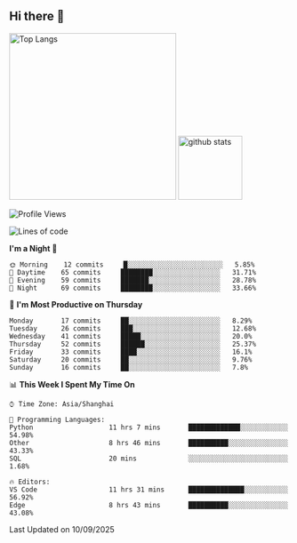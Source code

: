 ## Hi there 👋
<p align="left"> 
  <img alt="Top Langs" height="300px" src="https://github-readme-stats.vercel.app/api/top-langs/?username=Sierraki&layout=compact&show_icons=true&theme=onedark" />
  <a href="https://github.com/Sierraki/LC_Solve">
   <img alt="github stats"height="115px"  src="https://github-readme-stats.vercel.app/api/pin/?username=Sierraki&repo=LC_Solve&theme=onedark&show_icons=true" />
  </a>


<!--START_SECTION:waka-->
![Profile Views](http://img.shields.io/badge/Profile%20Views-0-blue)

![Lines of code](https://img.shields.io/badge/From%20Hello%20World%20I%27ve%20Written-65163%20lines%20of%20code-blue)

**I'm a Night 🦉** 

```text
🌞 Morning    12 commits     █░░░░░░░░░░░░░░░░░░░░░░░░   5.85% 
🌆 Daytime    65 commits     ████████░░░░░░░░░░░░░░░░░   31.71% 
🌃 Evening    59 commits     ███████░░░░░░░░░░░░░░░░░░   28.78% 
🌙 Night      69 commits     ████████░░░░░░░░░░░░░░░░░   33.66%

```
📅 **I'm Most Productive on Thursday** 

```text
Monday       17 commits     ██░░░░░░░░░░░░░░░░░░░░░░░   8.29% 
Tuesday      26 commits     ███░░░░░░░░░░░░░░░░░░░░░░   12.68% 
Wednesday    41 commits     █████░░░░░░░░░░░░░░░░░░░░   20.0% 
Thursday     52 commits     ██████░░░░░░░░░░░░░░░░░░░   25.37% 
Friday       33 commits     ████░░░░░░░░░░░░░░░░░░░░░   16.1% 
Saturday     20 commits     ██░░░░░░░░░░░░░░░░░░░░░░░   9.76% 
Sunday       16 commits     ██░░░░░░░░░░░░░░░░░░░░░░░   7.8%

```


📊 **This Week I Spent My Time On** 

```text
⌚︎ Time Zone: Asia/Shanghai

💬 Programming Languages: 
Python                   11 hrs 7 mins       █████████████░░░░░░░░░░░░   54.98% 
Other                    8 hrs 46 mins       ██████████░░░░░░░░░░░░░░░   43.33% 
SQL                      20 mins             ░░░░░░░░░░░░░░░░░░░░░░░░░   1.68%

🔥 Editors: 
VS Code                  11 hrs 31 mins      ██████████████░░░░░░░░░░░   56.92% 
Edge                     8 hrs 43 mins       ██████████░░░░░░░░░░░░░░░   43.08%

```


 Last Updated on 10/09/2025
<!--END_SECTION:waka-->
